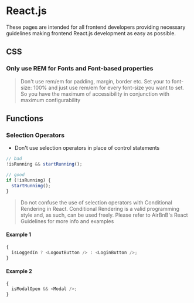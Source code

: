 # React.js

These pages are intended for all frontend developers providing necessary guidelines making frontend React.js development as easy as possible.

## CSS

### Only use REM for Fonts and Font-based properties

> Don't use rem/em for padding, margin, border etc.
> Set your <HTML> to font-size: 100% and just use rem/em for every font-size you want to set.
> So you have the maximum of accessibility in conjunction with maximum configurability

## Functions

### Selection Operators

- Don't use selection operators in place of control statements

```javascript
// bad
!isRunning && startRunning();

// good
if (!isRunning) {
  startRunning();
}
```

> Do not confuse the use of selection operators with Conditional Rendering in React.
> Conditional Rendering is a valid programming style and, as such, can be used freely.
> Please refer to AirBnB's React Guidelines for more info and examples

#### Example 1

```javascript
{
  isLoggedIn ? <LogoutButton /> : <LoginButton />;
}
```

#### Example 2

```javascript
{
  isModalOpen && <Modal />;
}
```
